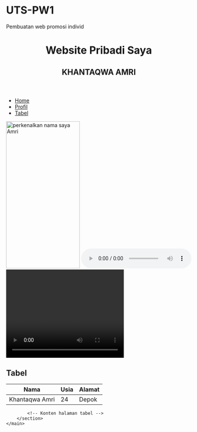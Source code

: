 # UTS-PW1
Pembuatan web promosi individ
<!DOCTYPE html>
<html lang="en">
<head>
    <meta charset="UTF-8">
    <meta name="viewport" content="width=device-width, initial-scale=1.0">
    <title>KHANTAQWA AMRI</title>
</head>
</body>
<header>
        <h1>Website Pribadi Saya</h1>
        <h2>KHANTAQWA AMRI</h2>
    </header>
    <nav>
        <ul>
            <li><a href="#home">Home</a></li>
            <li><a href="#profil">Profil</a></li>
            <li><a href="#table">Tabel</a></li>
        </ul>
    </nav>
     <img src="khantaqwaamri.jpeg" alt="perkenalkan nama saya Amri" width="200" height="400">
     <audio controls>
        <source src="15 Judika - Apakah Ini Cinta.mp3" type="audio/mpeg">
        Your browser does not support the audio element.
      </audio>
      <video width="320" height="240" controls>
        <source src="Belajar HTML & CSS untuk PEMULA - Full Lengkap.mp4" type="video/mp4">
        Your browser does not support the video element.
      </video>
    <main>
        <section id="table">
    <h2>Tabel</h2>
    <table>
        <thead>
            <tr>
                <th>Nama</th>
                <th>Usia</th>
                <th>Alamat</th>
            </tr>
        </thead>
        <tbody>
            <tr>
                <td>Khantaqwa Amri</td>
                <td>24</td>
                <td>Depok</td>
            </tr>
        </tbody>
    </table>

            <!-- Konten halaman tabel -->
        </section>
    </main>
</body>
</html>
